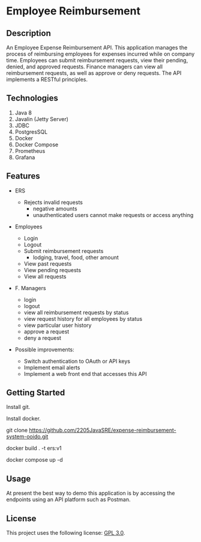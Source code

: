 # Employee Reimbursement

## Description
   An Employee Expense Reimbursement API. This application manages the process of reimbursing employees for expenses incurred while on company time. Employees can submit reimbursement requests, view their pending, denied, and approved requests. Finance managers can view all reimbursement requests, as well as approve or deny requests. The API implements a RESTful principles.

## Technologies

1. Java 8
2. Javalin (Jetty Server)
3. JDBC
4. PostgresSQL
5. Docker 
6. Docker Compose 
7. Prometheus 
8. Grafana 

## Features
* ERS
    * Rejects invalid requests
        * negative amounts
        * unauthenticated users cannot make requests or access anything

* Employees
  * Login
  * Logout
  * Submit reimbursement requests
    * lodging, travel, food, other
      amount
  * View past requests
  * View pending requests
  * View all requests

* F. Managers
  * login
  * logout
  * view all reimbursement requests by status
  * view request history for all employees by status
  * view particular user history
  * approve a request
  * deny a request

* Possible improvements:
  * Switch authentication to OAuth or API keys
  * Implement email alerts
  * Implement a web front end that accesses this API


## Getting Started

Install git.

Install docker.

git clone https://github.com/2205JavaSRE/expense-reimbursement-system-ooido.git

docker build . -t ers:v1

docker compose up -d

## Usage
At present the best way to demo this application is by accessing the endpoints using an API platform such as Postman.

## License

This project uses the following license: [GPL 3.0](https://www.gnu.org/licenses/gpl-3.0.html).
